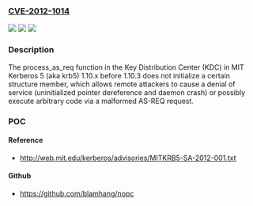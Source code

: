 ### [CVE-2012-1014](https://cve.mitre.org/cgi-bin/cvename.cgi?name=CVE-2012-1014)
![](https://img.shields.io/static/v1?label=Product&message=n%2Fa&color=blue)
![](https://img.shields.io/static/v1?label=Version&message=n%2Fa&color=blue)
![](https://img.shields.io/static/v1?label=Vulnerability&message=n%2Fa&color=brighgreen)

### Description

The process_as_req function in the Key Distribution Center (KDC) in MIT Kerberos 5 (aka krb5) 1.10.x before 1.10.3 does not initialize a certain structure member, which allows remote attackers to cause a denial of service (uninitialized pointer dereference and daemon crash) or possibly execute arbitrary code via a malformed AS-REQ request.

### POC

#### Reference
- http://web.mit.edu/kerberos/advisories/MITKRB5-SA-2012-001.txt

#### Github
- https://github.com/blamhang/nopc


